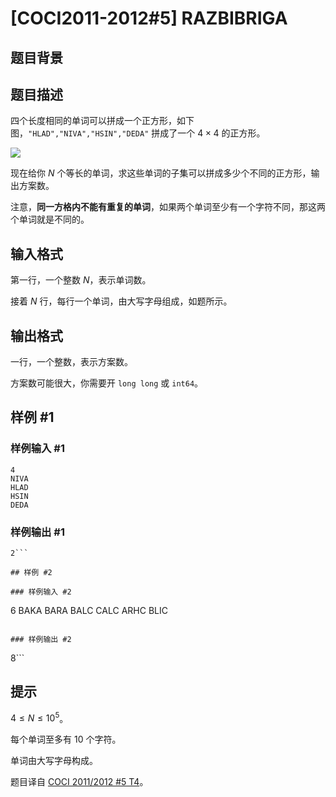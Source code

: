 # [COCI2011-2012#5] RAZBIBRIGA

## 题目背景



## 题目描述

四个长度相同的单词可以拼成一个正方形，如下图，`"HLAD","NIVA","HSIN","DEDA"` 拼成了一个 $4\times 4$ 的正方形。

![](https://cdn.luogu.com.cn/upload/image_hosting/7i3lhwgv.png)

现在给你 $N$ 个等长的单词，求这些单词的子集可以拼成多少个不同的正方形，输出方案数。

注意，**同一方格内不能有重复的单词**，如果两个单词至少有一个字符不同，那这两个单词就是不同的。

## 输入格式

第一行，一个整数 $N$，表示单词数。

接着 $N$ 行，每行一个单词，由大写字母组成，如题所示。

## 输出格式

一行，一个整数，表示方案数。

方案数可能很大，你需要开 `long long` 或 `int64`。

## 样例 #1

### 样例输入 #1
```
4
NIVA
HLAD
HSIN
DEDA
```

### 样例输出 #1

```
2```

## 样例 #2

### 样例输入 #2
```
6
BAKA
BARA
BALC
CALC
ARHC
BLIC
```

### 样例输出 #2

```
8```

## 提示

$4\le N\le 10^{5}$。

每个单词至多有 $10$ 个字符。

单词由大写字母构成。

题目译自 [COCI 2011/2012 #5 T4](https://hsin.hr/coci/archive/2011_2012/contest5_tasks.pdf)。
